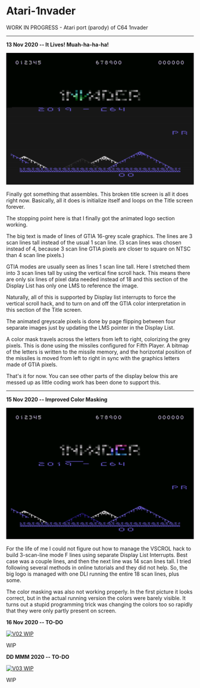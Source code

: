 # Atari-1nvader
WORK IN PROGRESS - Atari port (parody) of C64 1nvader

---

**13 Nov 2020 -- It Lives!   Muah-ha-ha-ha!**

[![V00 WIP](https://github.com/kenjennings/Atari-1nvader/raw/master/00-WIP-FirstSuccessfulRun.png)](https://github.com/kenjennings/Atari-1nvader/blob/master/README.md)

Finally got something that assembles.  This broken title screen is all it does right now.  Basically, all it does is initialize itself and loops on the Title screen forever.

The stopping point here is that I finally got the animated logo section working.

The big text is made of lines of GTIA 16-grey scale graphics.  The lines are 3 scan lines tall instead of the usual 1 scan line.  (3 scan lines was chosen instead of 4, because 3 scan line GTIA pixels are closer to square on NTSC than 4 scan line pixels.)

GTIA modes are usually seen as lines 1 scan line tall.  Here I stretched them into 3 scan lines tall by using the vertical fine scroll hack.  This means there are only six lines of pixel data needed instead of 18 and this section of the Display List has only one LMS to reference the image.

Naturally, all of this is supported by Display list interrupts to force the vertical scroll hack, and to turn on and off the GTIA color interpretation in this section of the Title screen.

The animated greyscale pixels is done by page flipping between four separate images just by updating the LMS pointer in the Display List.

A color mask travels across the letters from left to right, colorizing the grey pixels.  This is done using the missiles configured for Fifth Player.   A bitmap of the letters is written to the missile memory, and the horizontal position of the missiles is moved from left to right in sync with the graphics letters made of GTIA pixels. 

That's it for now.   You can see other parts of the display below this are messed up as little coding work has been done to support this. 

---

**15 Nov 2020 -- Improved Color Masking**

[![V01 WIP](https://github.com/kenjennings/Atari-1nvader/raw/master/01-WIP-ImprovedColorOverlay.png)](https://github.com/kenjennings/Atari-1nvader/blob/master/README.md)

For the life of me I could not figure out how to manage the VSCROL hack to build 3-scan-line mode F lines using separate Display List Interrupts.  Best case was a couple lines, and then the next line was 14 scan lines tall.   I tried following several methods in online tutorials and they did not help.  So, the big logo is managed with one DLI running the entire 18 scan lines, plus some.

The color masking was also not working properly.   In the first picture it looks correct, but in the actual running version the colors were barely visible.  It turns out a stupid programming trick was changing the colors too so rapidly that they were only partly present on screen.

**16 Nov 2020 -- TO-DO**

[![V02 WIP](https://github.com/kenjennings/Atari-1nvader/raw/master/02-WIP-TO-DO.png)](https://github.com/kenjennings/Atari-1nvader/blob/master/README.md)

WIP

**DD MMM 2020 -- TO-DO**

[![V03 WIP](https://github.com/kenjennings/Atari-1nvader/raw/master/03-WIP-TO-DO.png)](https://github.com/kenjennings/Atari-1nvader/blob/master/README.md)

WIP



